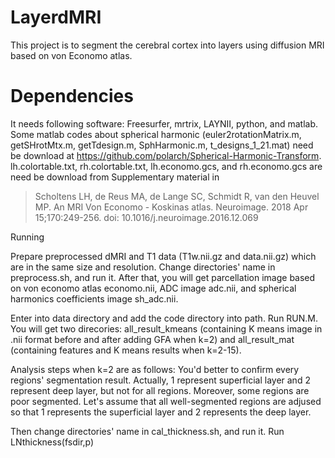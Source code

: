 # LayerdMRI
This project is to segment the cerebral cortex into layers using diffusion MRI based on von Economo atlas. 

# Dependencies
It needs following software: Freesurfer, mrtrix, LAYNII, python, and matlab. Some matlab codes about spherical harmonic (euler2rotationMatrix.m, getSHrotMtx.m, getTdesign.m, SphHarmonic.m, t_designs_1_21.mat) need be download at https://github.com/polarch/Spherical-Harmonic-Transform. lh.colortable.txt, rh.colortable.txt,  lh.economo.gcs, and rh.economo.gcs are need be download from Supplementary material in 
> Scholtens LH, de Reus MA, de Lange SC, Schmidt R, van den Heuvel MP. An MRI Von Economo - Koskinas atlas. Neuroimage. 2018 Apr 15;170:249-256. doi: 10.1016/j.neuroimage.2016.12.069

Running

Prepare preprocessed dMRI and T1 data (T1w.nii.gz and data.nii.gz) which are in the same size and resolution. Change directories' name in preprocess.sh, and run it. 
After that, you will get parcellation image based on von economo atlas economo.nii, ADC image adc.nii, and spherical harmonics coefficients image sh_adc.nii.

Enter into data directory and add the code directory into path.
Run RUN.M. You will get two direcories: all_result_kmeans (containing K means image in .nii format before and after adding GFA when k=2) and all_result_mat (containing features and K means results when k=2-15). 

Analysis steps when k=2 are as follows:
You'd better to confirm every regions' segmentation result. Actually, 1 represent superficial layer and 2 represent deep layer, but not for all regions.  Moreover, some regions are poor segmented. Let's assume that all well-segmented regions are adjused so that 1 represents the superficial layer and 2 represents the deep layer.

Then change directories' name in cal_thickness.sh, and run it. 
Run LNthickness(fsdir,p)
